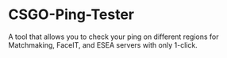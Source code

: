 # CSGO-Ping-Tester
A tool that allows you to check your ping on different regions for Matchmaking, FaceIT, and ESEA servers with only 1-click.

